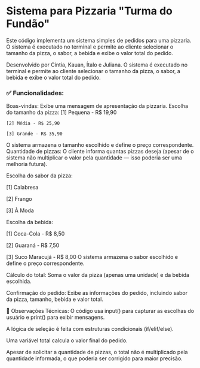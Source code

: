 # Sistema para Pizzaria "Turma do Fundão"
Este código implementa um sistema simples de pedidos para uma pizzaria.
O sistema é executado no terminal e permite ao cliente selecionar o tamanho da pizza, o sabor, a bebida e exibe o valor total do pedido.

Desenvolvido por Cíntia, Kauan, Ítalo e Juliana. 
 O sistema é executado no terminal e permite ao cliente selecionar o tamanho da pizza, o sabor, a bebida e exibe o valor total do pedido.

### ✅ Funcionalidades:
Boas-vindas: Exibe uma mensagem de apresentação da pizzaria.
Escolha do tamanho da pizza:
    [1] Pequena - R$ 19,90

    [2] Média - R$ 25,90

    [3] Grande - R$ 35,90
O sistema armazena o tamanho escolhido e define o preço correspondente.
Quantidade de pizzas: O cliente informa quantas pizzas deseja (apesar de o sistema não multiplicar o valor pela quantidade — isso poderia ser uma melhoria futura).

Escolha do sabor da pizza:

[1] Calabresa

[2] Frango

[3] À Moda

Escolha da bebida:

[1] Coca-Cola - R$ 8,50

[2] Guaraná - R$ 7,50

[3] Suco Maracujá - R$ 8,00
O sistema armazena o sabor escolhido e define o preço correspondente.

Cálculo do total: Soma o valor da pizza (apenas uma unidade) e da bebida escolhida.

Confirmação do pedido: Exibe as informações do pedido, incluindo sabor da pizza, tamanho, bebida e valor total.

📌 Observações Técnicas:
O código usa input() para capturar as escolhas do usuário e print() para exibir mensagens.

A lógica de seleção é feita com estruturas condicionais (if/elif/else).

Uma variável total calcula o valor final do pedido.

Apesar de solicitar a quantidade de pizzas, o total não é multiplicado pela quantidade informada, o que poderia ser corrigido para maior precisão.